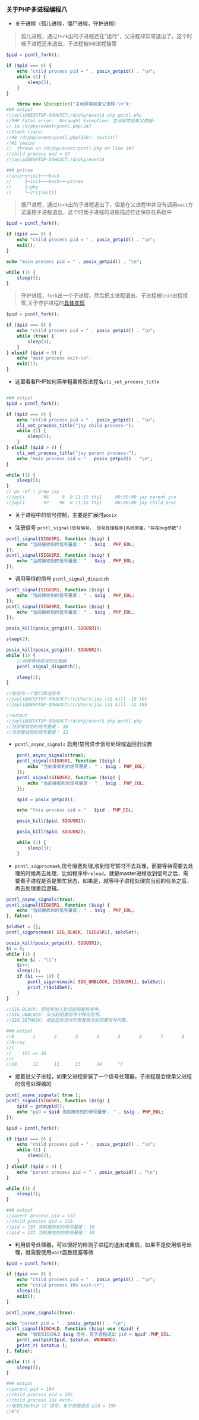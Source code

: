 ### 关于PHP多进程编程八

* 关于进程（孤儿进程，僵尸进程，守护进程）

> 孤儿进程，通过`fork`出的子进程还在“运行”，父进程却异常退出了，这个时候子进程还未退出，子进程被init进程接管

```php
$pid = pcntl_fork();

if ($pid === 0) {
    echo "child process pid = " . posix_getpid() . "\n";
    while (1) {
        sleep(5);
    }
}

    throw new \Exception("主动异常结束父进程~\n");
### output
//jayli@DESKTOP-OOHU3CT:/d/php/event$ php pcntl.php
//PHP Fatal error:  Uncaught Exception: 主动异常结束父进程~
// in /d/php/event/pcntl.php:347
//Stack trace:
//#0 /d/php/event/pcntl.php(350): test14()
//#1 {main}
//  thrown in /d/php/event/pcntl.php on line 347
//child process pid = 67
//jayli@DESKTOP-OOHU3CT:/d/php/event$

### pstree
//init─┬─init───bash
//     ├─init───bash───pstree
//     ├─php
//     └─2*[{init}]
```

> 僵尸进程，通过`fork`出的子进程退出了，但是在父进程中并没有调用`wait`方法监控子进程退出，这个时候子进程的进程描述符还保存在系统中

```php
$pid = pcntl_fork();

if ($pid === 0) {
    echo "child process pid = " . posix_getpid() . "\n";
    exit();
}

echo "main process pid = " . posix_getpid() . "\n";

while (1) {
    sleep(5);
}
```
> 守护进程，`fork`出一个子进程，然后把主进程退出，子进程被`init`进程接管,关于守护进程的[具体实现](https://www.lglg.xyz/article/guan-yu-php-zhong-de-duo-jin-cheng-bian-cheng-yi.html)

```php
$pid = pcntl_fork();

if ($pid === 0) {
    echo "child process pid = " . posix_getpid() . "\n";
    while (true) {
        sleep(3);
    }
} elseif ($pid > 0) {
    echo "main process exit~\n";
    exit(1);
}
```

* 这里看看PHP如何简单粗暴修改进程名`cli_set_process_title`

```php

### output
$pid = pcntl_fork();

if ($pid === 0) {
    echo "child process pid = " . posix_getpid() . "\n";
    cli_set_process_title("jay child process~");
    while (1) {
        sleep(5);
    }
} elseif ($pid > 0) {
    cli_set_process_title("jay parent process~");
    echo "main process pid = " . posix_getpid() . "\n";
}

while (1) {
    sleep(5);
}
// ps -ef | grep jay
//jayli       96     9  0 11:15 tty1     00:00:00 jay parent pro
//jayli       97    96  0 11:15 tty1     00:00:00 jay child proc
```

* 关于进程中的信号控制，主要是扩展时`posix`

* 注册信号 `pcntl_signal(信号编号， 信号处理程序|系统常量，"存在bug参数")`

```php
pcntl_signal(SIGUSR1, function ($sig) {
    echo "当前接收到的信号量是： " . $sig . PHP_EOL;
});
pcntl_signal(SIGUSR2, function ($sig) {
    echo "当前接收到的信号量是： " . $sig . PHP_EOL;
});
```

* 调用等待的信号 `pcntl_signal_dispatch`

```php
pcntl_signal(SIGUSR1, function ($sig) {
    echo "当前接收到的信号量是： " . $sig . PHP_EOL;
});
pcntl_signal(SIGUSR2, function ($sig) {
    echo "当前接收到的信号量是： " . $sig . PHP_EOL;
});

posix_kill(posix_getgid(), SIGUSR1);

sleep(2);

posix_kill(posix_getgid(), SIGUSR2);
while (1) {
    //调用等待信号的处理器
    pcntl_signal_dispatch();

    sleep(1);
}

//在另外一个窗口发送信号
//jayli@DESKTOP-OOHU3CT:/c/Users/jay.li$ kill -10 105
//jayli@DESKTOP-OOHU3CT:/c/Users/jay.li$ kill -12 105

//output 
//jayli@DESKTOP-OOHU3CT:/d/php/event$ php pcntl.php
//当前接收到的信号量是： 10
//当前接收到的信号量是： 12
```

* `pcntl_async_signals` 启用/禁用异步信号处理或返回旧设置

```php
    pcntl_async_signals(true);
    pcntl_signal(SIGUSR1, function ($sig) {
        echo "当前接收到的信号量是： " . $sig . PHP_EOL;
    });
    pcntl_signal(SIGUSR2, function ($sig) {
        echo "当前接收到的信号量是： " . $sig . PHP_EOL;
    });

    $pid = posix_getpid();

    echo "this process pid = " . $pid . PHP_EOL;

    posix_kill($pid, SIGUSR1);

    posix_kill($pid, SIGUSR2);

    while (1) {
        sleep(3);
    }
```

* `pcntl_sigprocmask`,信号阻塞处理,收到信号暂时不去处理，而要等待需要去处理的时候再去处理，比如程序中`reload`。就是master进程收到信号之后，需
要看子进程是否是繁忙状态，如果是，就等待子进程处理完当前的任务之后，再去处理重启逻辑。

```php
pcntl_async_signals(true);
pcntl_signal(SIGUSR1, function ($sig) {
    echo "当前接收到的信号量是： " . $sig . PHP_EOL;
}, false);

$oldSet = [];
pcntl_sigprocmask( SIG_BLOCK, [SIGUSR1], $oldSet);

posix_kill(posix_getpid(), SIGUSR1);
$i = 0;
while (1) {
    echo $i . "\t";
    $i++;
    sleep(2);
    if ($i === 10) {
        pcntl_sigprocmask( SIG_UNBLOCK, [SIGUSR1], $oldSet);
        print_r($oldSet);
    }
}

//SIG_BLOCK: 把信号加入到当前阻塞信号中。
//SIG_UNBLOCK: 从当前阻塞信号中移出信号。
//SIG_SETMASK: 用给定的信号列表替换当前阻塞信号列表。

### output
//0       1       2       3       4       5       6       7       8       9       当前接收到的信号量是： 10
//Array
//(
//    [0] => 10
//)
//10      11      12      13      14      ^C

```

* 接着说父子进程，如果父进程安装了一个信号处理器，子进程是会继承父进程的信号处理器的

```php
pcntl_async_signals( true );
pcntl_signal(SIGUSR1, function ($sig) {
    $pid = getmypid();
    echo "pid = $pid 当前接收到的信号量是： " . $sig . PHP_EOL;
});

$pid = pcntl_fork();

if ($pid === 0) {
    echo "child process pid = " . posix_getpid() . "\n";
    while (1) {
        sleep(2);
    }
} elseif ($pid > 0) {
    echo "parent process pid = " . posix_getpid() . "\n";
}

while (1) {
    sleep(3);
}

### output
//parent process pid = 132
//child process pid = 133
//pid = 133 当前接收到的信号量是： 10
//pid = 132 当前接收到的信号量是： 10
```

* 利用信号处理器，可以很好的检测子进程的退出或重启，如果不是使用信号处理，就需要使用`wait`函数阻塞等待

```php
$pid = pcntl_fork();

if ($pid === 0) {
    echo "child process pid = " . posix_getpid() . "\n";
    echo "child process 10s exit~\n";
    sleep(3);
    exit();
}

pcntl_async_signals(true);

echo "parent pid = " . posix_getpid() . "\n";
pcntl_signal(SIGCHLD, function ($sig) use ($pid) {
    echo "收到SIGCHLD $sig 信号，有子进程退出 pid = $pid".PHP_EOL;
    pcntl_waitpid($pid, $status, WNOHANG);
    print_r( $status );
}, false);

while (1) {
    sleep(5);
}

### output 
//parent pid = 194
//child process pid = 195
//child process 10s exit~
//收到SIGCHLD 17 信号，有子进程退出 pid = 195
//0^C
```